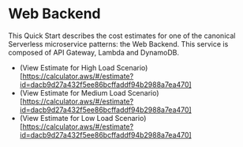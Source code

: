 # Web Backend

This Quick Start describes the cost estimates for one of the canonical Serverless microservice patterns: the Web Backend. This service is composed of API Gateway, Lambda and DynamoDB.


+ (View Estimate for High Load Scenario)[https://calculator.aws/#/estimate?id=dacb9d27a432f5ee86bcffaddf94b2988a7ea470]
+ (View Estimate for Medium Load Scenario)[https://calculator.aws/#/estimate?id=dacb9d27a432f5ee86bcffaddf94b2988a7ea470]
+ (View Estimate for Low Load Scenario)[https://calculator.aws/#/estimate?id=dacb9d27a432f5ee86bcffaddf94b2988a7ea470]

